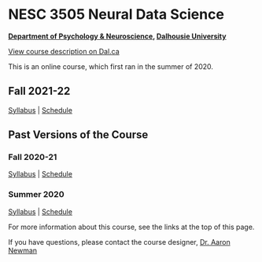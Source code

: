 # NESC 3505 Neural Data Science

**[Department of Psychology & Neuroscience](https://dal.ca/psychandneuro), [Dalhousie University](https://dal.ca)**

<a href="http://academiccalendar.dal.ca/Catalog/ViewCatalog.aspx?pageid=viewcatalog&entitytype=CID&entitycode=NESC+3505">View course description on Dal.ca</a>

This is an online course, which first ran in the summer of 2020.

## Fall 2021-22
[Syllabus](https://dalpsychneuro.github.io/NESC_3505/syllabus)
 |
[Schedule](https://dalpsychneuro.github.io/NESC_3505/schedule)

## Past Versions of the Course
### Fall 2020-21
[Syllabus](https://dalpsychneuro.github.io/NESC_3505/syllabus_2020f)
 |
[Schedule](https://dalpsychneuro.github.io/NESC_3505/schedule_2020f)

### Summer 2020
[Syllabus](https://dalpsychneuro.github.io/NESC_3505/syllabus_2020s)
 |
[Schedule](https://dalpsychneuro.github.io/NESC_3505/schedule_2020s)


For more information about this course, see the links at the top of this page.

If you have questions, please contact the course designer, [Dr. Aaron Newman](mailto:Aaron.Newman@dal.ca?subject=NESC%203505)

